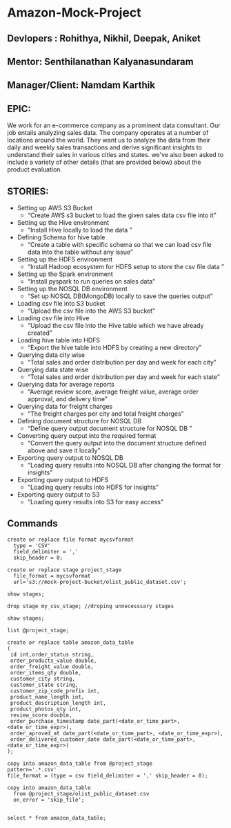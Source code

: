 # Amazon-Mock-Project

## Devlopers : Rohithya, Nikhil, Deepak, Aniket 
## Mentor: Senthilanathan Kalyanasundaram
## Manager/Client: Namdam Karthik


## EPIC:
 We work for an e-commerce company as a prominent data consultant. Our job entails analyzing sales data. The company operates at a number of locations around the world. They want us to analyze the data from their daily and weekly sales transactions and derive significant insights to understand their sales in various cities and states. we've also been asked to include a variety of other details (that are provided below) about the product evaluation.

## STORIES: 

- Setting up AWS S3 Bucket
    - “Create AWS s3 bucket to load the given sales data csv file into it”
- Setting up the Hive environment
    - “Install Hive locally to load the data ”
- Defining Schema for hive table
    - “Create a table with specific schema so that we can load csv file data into the table without any issue”
- Setting up the HDFS environment
    - “Install Hadoop ecosystem for HDFS setup to store the csv file data ”
- Setting up the Spark environment
    - “Install pyspark to run queries on sales data”
- Setting up the NOSQL DB environment
    - “Set up NOSQL DB(MongoDB) locally to save the queries output”
- Loading csv file into S3 bucket
    - “Upload the csv file into the AWS S3 bucket”
- Loading csv file into Hive
    - “Upload the csv file into the Hive table which we have already created”
- Loading hive table into HDFS
    - “Export the hive table into HDFS by creating a new directory”
- Querying data city wise
    - “Total sales and order distribution per day and week for each city”
- Querying data state wise
     - “Total sales and order distribution per day and week for each state”
- Querying data for average reports
    - “Average review score, average freight value, average order approval, and delivery time”
- Querying data for freight charges
    - “The freight charges per city and total freight charges”
- Defining document structure for NOSQL DB
    - “Define query output document structure for NOSQL DB ”
- Converting query output into the required format
    - “Convert the query output into the document structure defined above and save it locally”
- Exporting query output to NOSQL DB
    - “Loading query results into NOSQL DB after changing the format for insights”
- Exporting query output to HDFS
    - “Loading query results into HDFS for insights”
- Exporting query output to S3
    - “Loading query results into S3 for easy access”

 

## Commands
```
create or replace file format mycsvformat
  type = 'CSV'
  field_delimiter = ','
  skip_header = 0;
  
create or replace stage project_stage
  file_format = mycsvformat 
  url='s3://mock-project-bucket/olist_public_dataset.csv';

show stages;

drop stage my_csv_stage; //droping unnecesssary stages

show stages;

list @project_stage;

create or replace table amazon_data_table 
(
 id int,order_status string,
 order_products_value double,
 order_freight_value double,
 order_items_qty double,
 customer_city string,
 customer_state string,
 customer_zip_code_prefix int,
 product_name_length int,
 product_description_length int,
 product_photos_qty int,
 review_score double,
 order_purchase_timestamp date_part(<date_or_time_part>, <date_or_time_expr>),
 order_aproved_at date_part(<date_or_time_part>, <date_or_time_expr>),
 order_delivered_customer_date date_part(<date_or_time_part>, <date_or_time_expr>) 
); 

copy into amazon_data_table from @project_stage 
pattern='.*.csv' 
file_format = (type = csv field_delimiter = ',' skip_header = 0);

copy into amazon_data_table
  from @project_stage/olist_public_dataset.csv
  on_error = 'skip_file';


select * from amazon_data_table;
```
